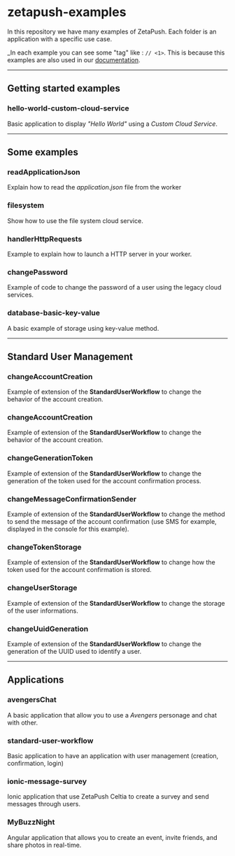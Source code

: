 # zetapush-examples

In this repository we have many examples of ZetaPush. Each folder is an application with a specific use case.

_In each example you can see some "tag" like : `// <1>`. 
This is because this examples are also used in our [documentation](https://doc.zetapush.com).

---

## Getting started examples

### hello-world-custom-cloud-service

Basic application to display _"Hello World"_ using a _Custom Cloud Service_.

---

## Some examples

### readApplicationJson

Explain how to read the _application.json_ file from the worker

### filesystem

Show how to use the file system cloud service.

### handlerHttpRequests

Example to explain how to launch a HTTP server in your worker.

### changePassword

Example of code to change the password of a user using the legacy cloud services.

### database-basic-key-value

A basic example of storage using key-value method.

---

## Standard User Management

### changeAccountCreation

Example of extension of the **StandardUserWorkflow** to change the behavior of the account creation.

### changeAccountCreation

Example of extension of the **StandardUserWorkflow** to change the behavior of the account creation.

### changeGenerationToken

Example of extension of the **StandardUserWorkflow** to change the generation of the token used for the account confirmation process.

### changeMessageConfirmationSender

Example of extension of the **StandardUserWorkflow** to change the method to send the message of the account confirmation (use SMS for example, displayed in the console for this example).

### changeTokenStorage

Example of extension of the **StandardUserWorkflow** to change how the token used for the account confirmation is stored.

### changeUserStorage

Example of extension of the **StandardUserWorkflow** to change the storage of the user informations.

### changeUuidGeneration

Example of extension of the **StandardUserWorkflow** to change the generation of the UUID used to identify a user.

---

## Applications

### avengersChat

A basic application that allow you to use a _Avengers_ personage and chat with other.

### standard-user-workflow

Basic application to have an application with user management (creation, confirmation, login)

### ionic-message-survey

Ionic application that use ZetaPush Celtia to create a survey and send messages through users.

### MyBuzzNight

Angular application that allows you to create an event, invite friends, and share photos in real-time.
